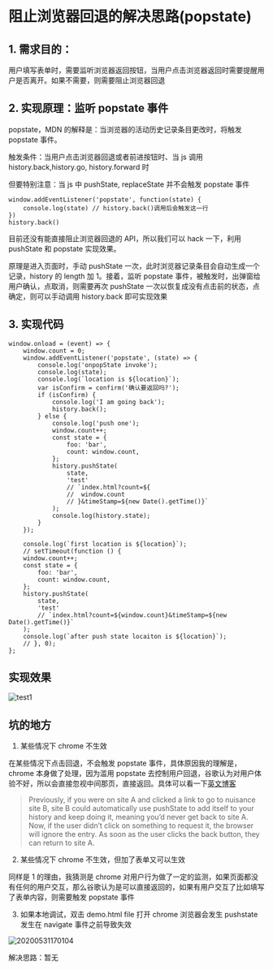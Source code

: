# 阻止浏览器回退的解决思路(popstate)

## 1. 需求目的：

用户填写表单时，需要监听浏览器返回按钮，当用户点击浏览器返回时需要提醒用户是否离开。如果不需要，则需要阻止浏览器回退

## 2. 实现原理：监听 popstate 事件

popstate，MDN 的解释是：当浏览器的活动历史记录条目更改时，将触发 popstate 事件。

触发条件：当用户点击浏览器回退或者前进按钮时、当 js 调用 history.back,history.go, history.forward 时

但要特别注意：当 js 中 pushState, replaceState 并不会触发 popstate 事件

```
window.addEventListener('popstate', function(state) {
	console.log(state) // history.back()调用后会触发这一行
})
history.back()
```

目前还没有能直接阻止浏览器回退的 API，所以我们可以 hack 一下，利用 pushState 和 popstate 实现效果。

原理是进入页面时，手动 pushState 一次，此时浏览器记录条目会自动生成一个记录，history 的 length 加 1。接着，监听 popstate 事件，被触发时，出弹窗给用户确认，点取消，则需要再次 pushState 一次以恢复成没有点击前的状态，点确定，则可以手动调用 history.back 即可实现效果

## 3. 实现代码

```
window.onload = (event) => {
	window.count = 0;
	window.addEventListener('popstate', (state) => {
		console.log('onpopState invoke');
		console.log(state);
		console.log(`location is ${location}`);
		var isConfirm = confirm('确认要返回吗?');
		if (isConfirm) {
			console.log('I am going back');
			history.back();
		} else {
			console.log('push one');
			window.count++;
			const state = {
				foo: 'bar',
				count: window.count,
			};
			history.pushState(
				state,
				'test'
				// `index.html?count=${
				// 	window.count
				// }&timeStamp=${new Date().getTime()}`
			);
			console.log(history.state);
		}
	});

	console.log(`first location is ${location}`);
	// setTimeout(function () {
	window.count++;
	const state = {
		foo: 'bar',
		count: window.count,
	};
	history.pushState(
		state,
		'test'
		// `index.html?count=${window.count}&timeStamp=${new Date().getTime()}`
	);
	console.log(`after push state locaiton is ${location}`);
	// }, 0);
};
```

## 实现效果

![test1](http://qiniu.luotuxiu.cn/img/test1.gif)

## 坑的地方

1. 某些情况下 chrome 不生效

在某些情况下点击回退，不会触发 popstate 事件，具体原因我的理解是，chrome 本身做了处理，因为滥用 popstate 去控制用户回退，谷歌认为对用户体验不好，所以会直接忽视中间那页，直接返回。具体可以看一下[英文博客](https://nakedsecurity.sophos.com/2019/05/09/chrome-plans-to-save-you-from-sites-that-mess-with-your-back-button/)

> Previously, if you were on site A and clicked a link to go to nuisance site B, site B could automatically use pushState to add itself to your history and keep doing it, meaning you’d never get back to site A. Now, if the user didn’t click on something to request it, the browser will ignore the entry. As soon as the user clicks the back button, they can return to site A.

2. 某些情况下 chrome 不生效，但加了表单又可以生效

同样是 1 的理由，我猜测是 chrome 对用户行为做了一定的监测，如果页面都没有任何的用户交互，那么谷歌认为是可以直接返回的，如果有用户交互了比如填写了表单内容，则需要触发 popstate 事件

3. 如果本地调试，双击 demo.html file 打开 chrome 浏览器会发生 pushstate 发生在 navigate 事件之前导致失效

![20200531170104](http://qiniu.luotuxiu.cn/img/20200531170104.png)

解决思路：暂无
